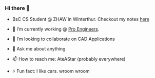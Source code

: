 ### Hi there 👋

- BsC CS Student @ ZHAW in Winterthur. Checkout my notes [here](https://janishuser.github.io/ZHAW-BSC-Informatik)

- 🔭 I’m currently working @ [Pro Engineers](https://www.pro-eng.ch/).
- 👯 I’m looking to collaborate on CAD Applications
- 💬 Ask me about anything
- 📫 How to reach me: AteAStar (probably everywhere)
- ⚡ Fun fact: I like cars. wroom wroom

